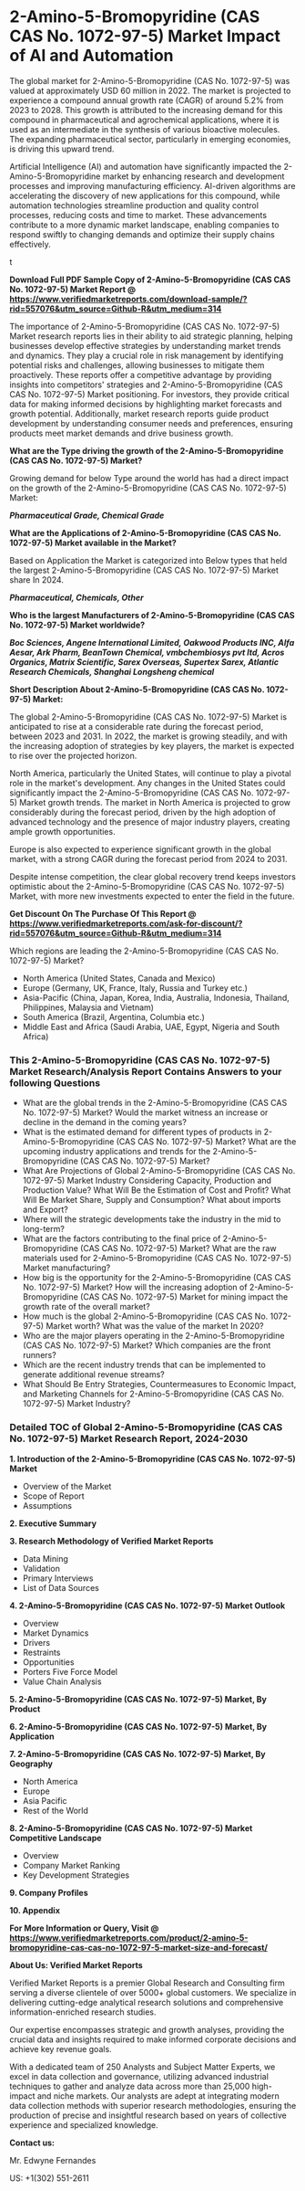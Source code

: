 <meta name="title" content="Global 2-Amino-5-Bromopyridine (CAS CAS No. 1072-97-5) Market Impact of AI and Automation"><meta name="description" content="The global market for 2-Amino-5-Bromopyridine (CAS No. 1072-97-5) was valued at approximately USD 60 million in 2022. The market is projected to experience a compound "><meta name="title" content="2-Amino-5-Bromopyridine (CAS CAS No. 1072-97-5) Market Size, Share, Scope, Trends, Growth, Opportunities, Analysis, Forecast"><h1>2-Amino-5-Bromopyridine (CAS CAS No. 1072-97-5) Market Impact of AI and Automation</h1><p>The global market for 2-Amino-5-Bromopyridine (CAS No. 1072-97-5) was valued at approximately USD 60 million in 2022. The market is projected to experience a compound annual growth rate (CAGR) of around 5.2% from 2023 to 2028. This growth is attributed to the increasing demand for this compound in pharmaceutical and agrochemical applications, where it is used as an intermediate in the synthesis of various bioactive molecules. The expanding pharmaceutical sector, particularly in emerging economies, is driving this upward trend.</p><p>Artificial Intelligence (AI) and automation have significantly impacted the 2-Amino-5-Bromopyridine market by enhancing research and development processes and improving manufacturing efficiency. AI-driven algorithms are accelerating the discovery of new applications for this compound, while automation technologies streamline production and quality control processes, reducing costs and time to market. These advancements contribute to a more dynamic market landscape, enabling companies to respond swiftly to changing demands and optimize their supply chains effectively.</p>t</p><p id="" class=""><strong>Download Full PDF Sample Copy of 2-Amino-5-Bromopyridine (CAS CAS No. 1072-97-5) Market Report @ <a href="https://www.verifiedmarketreports.com/download-sample/?rid=557076&utm_source=Github-R&utm_medium=314" target="_blank">https://www.verifiedmarketreports.com/download-sample/?rid=557076&utm_source=Github-R&utm_medium=314</a></strong></p><p>The importance of&nbsp;2-Amino-5-Bromopyridine (CAS CAS No. 1072-97-5) Market research reports lies in their ability to aid strategic planning, helping businesses develop effective strategies by understanding market trends and dynamics. They play a crucial role in risk management by identifying potential risks and challenges, allowing businesses to mitigate them proactively. These reports offer a competitive advantage by providing insights into competitors' strategies and 2-Amino-5-Bromopyridine (CAS CAS No. 1072-97-5) Market positioning. For investors, they provide critical data for making informed decisions by highlighting market forecasts and growth potential. Additionally, market research reports guide product development by understanding consumer needs and preferences, ensuring products meet market demands and drive business growth.</p><p><strong>What are the&nbsp;Type driving the growth of the 2-Amino-5-Bromopyridine (CAS CAS No. 1072-97-5) Market?</strong></p><p id="" class="">Growing demand for below Type around the world has had a direct impact on the growth of the 2-Amino-5-Bromopyridine (CAS CAS No. 1072-97-5) Market:</p><em><strong>Pharmaceutical Grade, Chemical Grade</strong></em></p><strong>What are the&nbsp;Applications&nbsp;of 2-Amino-5-Bromopyridine (CAS CAS No. 1072-97-5) Market available in the Market?</strong></p><p id="" class="">Based on Application the Market is categorized into Below types that held the largest 2-Amino-5-Bromopyridine (CAS CAS No. 1072-97-5) Market share In 2024.</p><em><strong>Pharmaceutical, Chemicals, Other</strong></em></p><strong>Who is the largest Manufacturers of 2-Amino-5-Bromopyridine (CAS CAS No. 1072-97-5) Market worldwide?</strong></p><p><em><strong>Boc Sciences, Angene International Limited, Oakwood Products INC, Alfa Aesar, Ark Pharm, BeanTown Chemical, vmbchembiosys pvt ltd, Acros Organics, Matrix Scientific, Sarex Overseas, Supertex Sarex, Atlantic Research Chemicals, Shanghai Longsheng chemical</strong></em></p><p id="" class=""><strong>Short Description About 2-Amino-5-Bromopyridine (CAS CAS No. 1072-97-5) Market:</strong></p><p>The global 2-Amino-5-Bromopyridine (CAS CAS No. 1072-97-5) Market is anticipated to rise at a considerable rate during the forecast period, between 2023 and 2031. In 2022, the market is growing steadily, and with the increasing adoption of strategies by key players, the market is expected to rise over the projected horizon.</p><p>North America, particularly the United States, will continue to play a pivotal role in the market's development. Any changes in the United States could significantly impact the 2-Amino-5-Bromopyridine (CAS CAS No. 1072-97-5) Market growth trends. The market in North America is projected to grow considerably during the forecast period, driven by the high adoption of advanced technology and the presence of major industry players, creating ample growth opportunities.</p><p>Europe is also expected to experience significant growth in the global market, with a strong CAGR during the forecast period from 2024 to 2031.</p><p>Despite intense competition, the clear global recovery trend keeps investors optimistic about the 2-Amino-5-Bromopyridine (CAS CAS No. 1072-97-5) Market, with more new investments expected to enter the field in the future.</p><p id="" class=""><strong>Get Discount On The Purchase Of This Report @ <a href="https://www.verifiedmarketreports.com/ask-for-discount/?rid=557076&utm_source=Github-R&utm_medium=314" target="_blank">https://www.verifiedmarketreports.com/ask-for-discount/?rid=557076&utm_source=Github-R&utm_medium=314</a></strong></p>Which regions are leading the 2-Amino-5-Bromopyridine (CAS CAS No. 1072-97-5) Market?</p><ul><li>North America (United States, Canada and Mexico)</li><li>Europe (Germany, UK, France, Italy, Russia and Turkey etc.)</li><li>Asia-Pacific (China, Japan, Korea, India, Australia, Indonesia, Thailand, Philippines, Malaysia and Vietnam)</li><li>South America (Brazil, Argentina, Columbia etc.)</li><li>Middle East and Africa (Saudi Arabia, UAE, Egypt, Nigeria and South Africa)</li></ul><h3 id="" class="">This 2-Amino-5-Bromopyridine (CAS CAS No. 1072-97-5) Market Research/Analysis Report Contains Answers to your following Questions</h3><ul><li>What are the global trends in the 2-Amino-5-Bromopyridine (CAS CAS No. 1072-97-5) Market? Would the market witness an increase or decline in the demand in the coming years?</li><li>What is the estimated demand for different types of products in 2-Amino-5-Bromopyridine (CAS CAS No. 1072-97-5) Market? What are the upcoming industry applications and trends for the 2-Amino-5-Bromopyridine (CAS CAS No. 1072-97-5) Market?</li><li>What Are Projections of Global 2-Amino-5-Bromopyridine (CAS CAS No. 1072-97-5) Market Industry Considering Capacity, Production and Production Value? What Will Be the Estimation of Cost and Profit? What Will Be Market Share, Supply and Consumption? What about imports and Export?</li><li>Where will the strategic developments take the industry in the mid to long-term?</li><li>What are the factors contributing to the final price of 2-Amino-5-Bromopyridine (CAS CAS No. 1072-97-5) Market? What are the raw materials used for 2-Amino-5-Bromopyridine (CAS CAS No. 1072-97-5) Market manufacturing?</li><li>How big is the opportunity for the 2-Amino-5-Bromopyridine (CAS CAS No. 1072-97-5) Market? How will the increasing adoption of 2-Amino-5-Bromopyridine (CAS CAS No. 1072-97-5) Market for mining impact the growth rate of the overall market?</li><li>How much is the global 2-Amino-5-Bromopyridine (CAS CAS No. 1072-97-5) Market worth? What was the value of the market In 2020?</li><li>Who are the major players operating in the 2-Amino-5-Bromopyridine (CAS CAS No. 1072-97-5) Market? Which companies are the front runners?</li><li>Which are the recent industry trends that can be implemented to generate additional revenue streams?</li><li>What Should Be Entry Strategies, Countermeasures to Economic Impact, and Marketing Channels for 2-Amino-5-Bromopyridine (CAS CAS No. 1072-97-5) Market Industry?</li></ul><h3 id="" class="">Detailed TOC of Global 2-Amino-5-Bromopyridine (CAS CAS No. 1072-97-5) Market Research Report, 2024-2030</h3><p id="" class=""><strong>1. Introduction of the 2-Amino-5-Bromopyridine (CAS CAS No. 1072-97-5) Market</strong></p><ul><li>Overview of the Market</li><li>Scope of Report</li><li>Assumptions</li></ul><p id="" class=""><strong>2. Executive Summary</strong></p><p id="" class=""><strong>3. Research Methodology of Verified Market Reports</strong></p><ul><li>Data Mining</li><li>Validation</li><li>Primary Interviews</li><li>List of Data Sources</li></ul><p id="" class=""><strong>4. 2-Amino-5-Bromopyridine (CAS CAS No. 1072-97-5) Market Outlook</strong></p><ul><li>Overview</li><li>Market Dynamics</li><li>Drivers</li><li>Restraints</li><li>Opportunities</li><li>Porters Five Force Model</li><li>Value Chain Analysis</li></ul><p id="" class=""><strong>5. 2-Amino-5-Bromopyridine (CAS CAS No. 1072-97-5) Market, By Product</strong></p><p id="" class=""><strong>6. 2-Amino-5-Bromopyridine (CAS CAS No. 1072-97-5) Market, By Application</strong></p><p id="" class=""><strong>7. 2-Amino-5-Bromopyridine (CAS CAS No. 1072-97-5) Market, By Geography</strong></p><ul><li>North America</li><li>Europe</li><li>Asia Pacific</li><li>Rest of the World</li></ul><p id="" class=""><strong>8. 2-Amino-5-Bromopyridine (CAS CAS No. 1072-97-5) Market Competitive Landscape</strong></p><ul><li>Overview</li><li>Company Market Ranking</li><li>Key Development Strategies</li></ul><p id="" class=""><strong>9. Company Profiles</strong></p><p id="" class=""><strong>10. Appendix</strong></p><p id="" class=""><strong>For More Information or Query, Visit @ <a href="https://www.verifiedmarketreports.com/product/2-amino-5-bromopyridine-cas-cas-no-1072-97-5-market-size-and-forecast/" target="_blank">https://www.verifiedmarketreports.com/product/2-amino-5-bromopyridine-cas-cas-no-1072-97-5-market-size-and-forecast/</a></strong></p><p id="" class=""><strong>About Us: Verified Market Reports</strong></p><p id="" class="">Verified Market Reports is a premier Global Research and Consulting firm serving a diverse clientele of over 5000+ global customers. We specialize in delivering cutting-edge analytical research solutions and comprehensive information-enriched research studies.</p><p id="" class="">Our expertise encompasses strategic and growth analyses, providing the crucial data and insights required to make informed corporate decisions and achieve key revenue goals.</p><p id="" class="">With a dedicated team of 250 Analysts and Subject Matter Experts, we excel in data collection and governance, utilizing advanced industrial techniques to gather and analyze data across more than 25,000 high-impact and niche markets. Our analysts are adept at integrating modern data collection methods with superior research methodologies, ensuring the production of precise and insightful research based on years of collective experience and specialized knowledge.</p><p id="" class=""><strong>Contact us:</strong></p><p id="" class="">Mr. Edwyne Fernandes</p><p id="" class="">US: +1(302) 551-2611</p>
